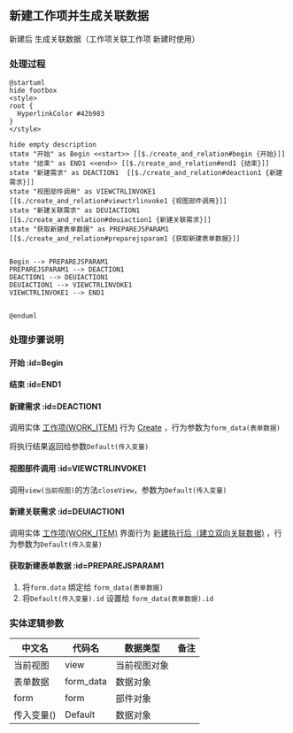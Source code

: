 ## 新建工作项并生成关联数据 <!-- {docsify-ignore-all} -->

   新建后 生成关联数据（工作项关联工作项 新建时使用）

### 处理过程

```plantuml
@startuml
hide footbox
<style>
root {
  HyperlinkColor #42b983
}
</style>

hide empty description
state "开始" as Begin <<start>> [[$./create_and_relation#begin {开始}]]
state "结束" as END1 <<end>> [[$./create_and_relation#end1 {结束}]]
state "新建需求" as DEACTION1  [[$./create_and_relation#deaction1 {新建需求}]]
state "视图部件调用" as VIEWCTRLINVOKE1  [[$./create_and_relation#viewctrlinvoke1 {视图部件调用}]]
state "新建关联需求" as DEUIACTION1  [[$./create_and_relation#deuiaction1 {新建关联需求}]]
state "获取新建表单数据" as PREPAREJSPARAM1  [[$./create_and_relation#preparejsparam1 {获取新建表单数据}]]


Begin --> PREPAREJSPARAM1
PREPAREJSPARAM1 --> DEACTION1
DEACTION1 --> DEUIACTION1
DEUIACTION1 --> VIEWCTRLINVOKE1
VIEWCTRLINVOKE1 --> END1


@enduml
```


### 处理步骤说明

#### 开始 :id=Begin




#### 结束 :id=END1




#### 新建需求 :id=DEACTION1



调用实体 [工作项(WORK_ITEM)](module/ProjMgmt/Work_item.md) 行为 [Create](module/ProjMgmt/Work_item#行为) ，行为参数为`form_data(表单数据)`

将执行结果返回给参数`Default(传入变量)`

#### 视图部件调用 :id=VIEWCTRLINVOKE1



调用`view(当前视图)`的方法`closeView`，参数为`Default(传入变量)`
#### 新建关联需求 :id=DEUIACTION1



调用实体 [工作项(WORK_ITEM)](module/ProjMgmt/Work_item.md) 界面行为 [新建执行后（建立双向关联数据)](module/ProjMgmt/Work_item#界面行为) ，行为参数为`Default(传入变量)`

#### 获取新建表单数据 :id=PREPAREJSPARAM1



1. 将`form.data` 绑定给  `form_data(表单数据)`
2. 将`Default(传入变量).id` 设置给  `form_data(表单数据).id`



### 实体逻辑参数

|    中文名   |    代码名    |  数据类型      |备注 |
| --------| --------| --------  | --------   |
|当前视图|view|当前视图对象||
|表单数据|form_data|数据对象||
|form|form|部件对象||
|传入变量(<i class="fa fa-check"/></i>)|Default|数据对象||
